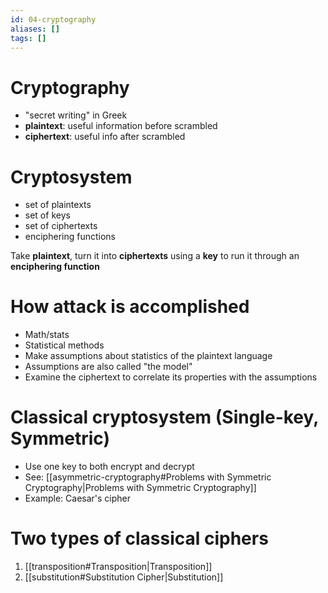 ```yaml
---
id: 04-cryptography
aliases: []
tags: []
---
```


# Cryptography
- "secret writing" in Greek
- **plaintext**: useful information before scrambled
- **ciphertext**: useful info after scrambled

# Cryptosystem
- set of plaintexts
- set of keys
- set of ciphertexts
- enciphering functions

Take **plaintext**, turn it into **ciphertexts** using a **key** to run it through an **enciphering function**

# How attack is accomplished
- Math/stats
- Statistical methods
- Make assumptions about statistics of the plaintext language
- Assumptions are also called "the model"
- Examine the ciphertext to correlate its properties with the assumptions

# Classical cryptosystem (Single-key, Symmetric)
- Use one key to both encrypt and decrypt
- See: [[asymmetric-cryptography#Problems with Symmetric Cryptography|Problems with Symmetric Cryptography]]
- Example: Caesar's cipher

# Two types of classical ciphers
1. [[transposition#Transposition|Transposition]]
2. [[substitution#Substitution Cipher|Substitution]]
